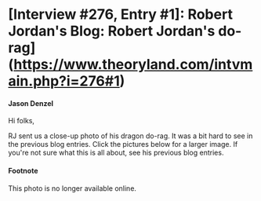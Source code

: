 # [Interview #276, Entry #1]: Robert Jordan's Blog: Robert Jordan's do-rag](https://www.theoryland.com/intvmain.php?i=276#1)

#### Jason Denzel

Hi folks,

RJ sent us a close-up photo of his dragon do-rag. It was a bit hard to see in the previous blog entries. Click the pictures below for a larger image. If you're not sure what this is all about, see his previous blog entries.

#### Footnote

This photo is no longer available online.

